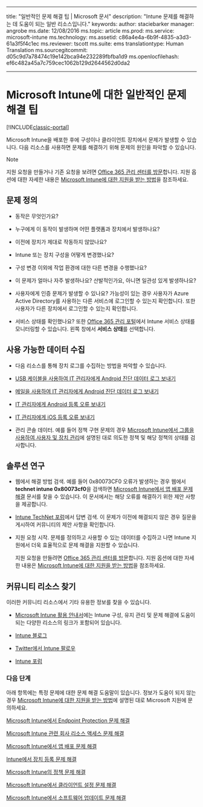 
---
title: "일반적인 문제 해결 팁 | Microsoft 문서"
description: "Intune 문제를 해결하는 데 도움이 되는 일반 리소스입니다."
keywords: 
author: staciebarker
manager: angrobe
ms.date: 12/08/2016
ms.topic: article
ms.prod: 
ms.service: microsoft-intune
ms.technology: 
ms.assetid: c86a4e4a-6b9f-4835-a3d3-61a3f5f4c1ec
ms.reviewer: tscott
ms.suite: ems
translationtype: Human Translation
ms.sourcegitcommit: d05c9d7a78474c19e142bca94e232289fbfba1d9
ms.openlocfilehash: ef6c482a45a7c759cec1062b129d2644562d0da2


---

# <a name="general-troubleshooting-tips-for-microsoft-intune"></a>Microsoft Intune에 대한 일반적인 문제 해결 팁

[!INCLUDE[classic-portal](../includes/classic-portal.md)]

Microsoft Intune을 배포한 후에 구성이나 클라이언트 장치에서 문제가 발생할 수 있습니다. 다음 리소스를 사용하면 문제를 해결하기 위해 문제의 원인을 파악할 수 있습니다.

> [!NOTE]
> 지원 요청을 만들거나 기존 요청을 보려면 [Office 365 관리 센터를 방문](https://portal.office.com/admin/default.aspx)합니다. 지원 옵션에 대한 자세한 내용은 [Microsoft Intune에 대한 지원을 받는 방법](how-to-get-support-for-microsoft-intune.md)을 참조하세요.

## <a name="define-the-problem"></a>문제 정의

-   동작은 무엇인가요?

-   누구에게 이 동작이 발생하며 어떤 플랫폼과 장치에서 발생하나요?

-   이전에 장치가 제대로 작동하지 않았나요?

-   Intune 또는 장치 구성을 어떻게 변경했나요?

-   구성 변경 이외에 작업 환경에 대한 다른 변경을 수행했나요?

-   이 문제가 얼마나 자주 발생하나요? 산발적인가요, 아니면 일관성 있게 발생하나요?

-   사용자에게 인증 문제가 발생할 수 있나요? 가능성이 있는 경우 사용자가 Azure Active Directory를 사용하는 다른 서비스에 로그인할 수 있는지 확인합니다. 또한 사용자가 다른 장치에서 로그인할 수 있는지 확인합니다.

-   서비스 상태를 확인했나요? 또한 [Office 365 관리 포털](https://portal.office.com/Admin/Default.aspx)에서 Intune 서비스 상태를 모니터링할 수 있습니다. 왼쪽 창에서 **서비스 상태**를 선택합니다.

## <a name="collect-available-data"></a>사용 가능한 데이터 수집

-   다음 리소스를 통해 장치 로그를 수집하는 방법을 파악할 수 있습니다.
  - [USB 케이블을 사용하여 IT 관리자에게 Android 진단 데이터 로그 보내기](/intune/enduser/send-diagnostic-data-logs-to-your-it-administrator-using-a-usb-cable-android)
  - [메일을 사용하여 IT 관리자에게 Android 진단 데이터 로그 보내기](/intune/enduser/send-diagnostic-data-logs-to-your-it-administrator-using-email-android)
  - [IT 관리자에게 Android 등록 오류 보내기](/intune/enduser/send-enrollment-errors-to-your-it-administrator-android)
  - [IT 관리자에게 iOS 등록 오류 보내기](/intune/enduser/send-errors-to-your-it-admin-ios)

-   관리 콘솔 데이터. 예를 들어 정책 구현 문제의 경우 [Microsoft Intune에서 그룹을 사용하여 사용자 및 장치 관리](/intune/deploy-use/use-groups-to-manage-users-and-devices-with-microsoft-intune)에 설명된 대로 의도한 정책 및 해당 정책의 상태를 검사합니다.

## <a name="research-the-solution"></a>솔루션 연구

-   웹에서 해결 방법 검색. 예를 들어 0x80073CF0 오류가 발생하는 경우 웹에서 **technet intune 0x80073cf0**을 검색하면 [Microsoft Intune에서 앱 배포 문제 해결](troubleshoot-app-deployment-problems-in-microsoft-intune.md) 문서를 찾을 수 있습니다. 이 문서에서는 해당 오류를 해결하기 위한 제안 사항을 제공합니다.

-   [Intune TechNet 포럼](https://social.technet.microsoft.com/Forums/en-US/home?forum=microsoftintuneprod)에서 답변 검색.  이 문제가 이전에 해결되지 않은 경우 질문을 게시하여 커뮤니티의 제안 사항을 확인합니다.

-   지원 요청 시작. 문제를 정의하고 사용할 수 있는 데이터를 수집하고 나면 Intune 지원에서 더욱 효율적으로 문제 해결을 지원할 수 있습니다.

    지원 요청을 만들려면 [Office 365 관리 센터를 방문](https://portal.office.com/admin/default.aspx)합니다. 지원 옵션에 대한 자세한 내용은 [Microsoft Intune에 대한 지원을 받는 방법](how-to-get-support-for-microsoft-intune.md)을 참조하세요.

## <a name="find-community-resources"></a>커뮤니티 리소스 찾기
이러한 커뮤니티 리소스에서 기타 유용한 정보를 찾을 수 있습니다.

-   [Microsoft Intune 활용 안내서](http://social.technet.microsoft.com/wiki/contents/articles/23431.microsoft-intune-survival-guide.aspx)에는 Intune 구성, 유지 관리 및 문제 해결에 도움이 되는 다양한 리소스의 링크가 포함되어 있습니다.

-   [Intune 블로그](http://blogs.technet.com/b/windowsintune/)

-   [Twitter에서 Intune 팔로우](https://twitter.com/MSIntune)

-   [Intune 포럼](https://social.technet.microsoft.com/Forums/home?category=microsoftintune&filter=alltypes&sort=lastpostdesc)

### <a name="next-steps"></a>다음 단계
아래 항목에는 특정 문제에 대한 문제 해결 도움말이 있습니다. 정보가 도움이 되지 않는 경우 [Microsoft Intune에 대한 지원을 받는 방법](how-to-get-support-for-microsoft-intune.md)에 설명된 대로 Microsoft 지원에 문의하세요.

[Microsoft Intune에서 Endpoint Protection 문제 해결](troubleshoot-endpoint-protection-in-microsoft-intune.md)

[Microsoft Intune 관련 회사 리소스 액세스 문제 해결](troubleshoot-company-resource-access-problems-with-microsoft-intune.md)

[Microsoft Intune에서 앱 배포 문제 해결](troubleshoot-app-deployment-problems-in-microsoft-intune.md)

[Intune에서 장치 등록 문제 해결](troubleshoot-device-enrollment-in-intune.md)

[Microsoft Intune의 정책 문제 해결](troubleshoot-policies-in-microsoft-intune.md)

[Microsoft Intune에서 클라이언트 설정 문제 해결](troubleshoot-client-setup-in-microsoft-intune.md)

[Microsoft Intune에서 소프트웨어 업데이트 문제 해결](troubleshoot-software-updates-in-microsoft-intune.md)



<!--HONumber=Jan17_HO2-->


